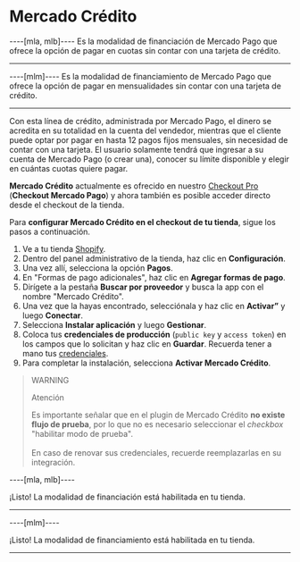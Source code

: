 # Mercado Crédito

----[mla, mlb]----
Es la modalidad de financiación de Mercado Pago que ofrece la opción de pagar en cuotas sin contar con una tarjeta de crédito.

------------
----[mlm]----
Es la modalidad de financiamiento de Mercado Pago que ofrece la opción de pagar en mensualidades sin contar con una tarjeta de crédito.

------------

Con esta línea de crédito, administrada por Mercado Pago, el dinero se acredita en su totalidad en la cuenta del vendedor, mientras que el cliente puede optar por pagar en hasta 12 pagos fijos mensuales, sin necesidad de contar con una tarjeta. El usuario solamente tendrá que ingresar a su cuenta de Mercado Pago (o crear una), conocer su límite disponible y elegir en cuántas cuotas quiere pagar.
 
**Mercado Crédito** actualmente es ofrecido en nuestro [Checkout Pro](/developers/es/docs/shopify/integration-configuration/checkout-pro) (**Checkout Mercado Pago**) y ahora también es posible acceder directo desde el checkout de la tienda. 

Para **configurar Mercado Crédito en el checkout de tu tienda**, sigue los pasos a continuación.

1. Ve a tu tienda [Shopify](https://accounts.shopify.com/store-login).
2. Dentro del panel administrativo de la tienda, haz clic en **Configuración**.
3. Una vez allí, selecciona la opción **Pagos**. 
4. En "Formas de pago adicionales", haz clic en **Agregar formas de pago**.
5. Dirígete a la pestaña **Buscar por proveedor** y busca la app con el nombre "Mercado Crédito". 
6. Una vez que la hayas encontrado, selecciónala y haz clic en **Activar”** y luego **Conectar**.
7. Selecciona **Instalar aplicación** y luego **Gestionar**.
8. Coloca tus **credenciales de producción** (`public key` y `access token`) en los campos que lo solicitan y haz clic en **Guardar**. Recuerda tener a mano tus [credenciales](/developers/es/docs/shopify/additional-content/your-integrations/credentials).
9. Para completar la instalación, selecciona **Activar Mercado Crédito**.

> WARNING
>
> Atención
>
> Es importante señalar que en el plugin de Mercado Crédito **no existe flujo de prueba**, por lo que no es necesario seleccionar el _checkbox_ "habilitar modo de prueba".
> <br/><br/>
> En caso de renovar sus credenciales, recuerde reemplazarlas en su integración.

----[mla, mlb]----

¡Listo! La modalidad de financiación está habilitada en tu tienda.

------------
----[mlm]----

¡Listo! La modalidad de financiamiento está habilitada en tu tienda.

------------